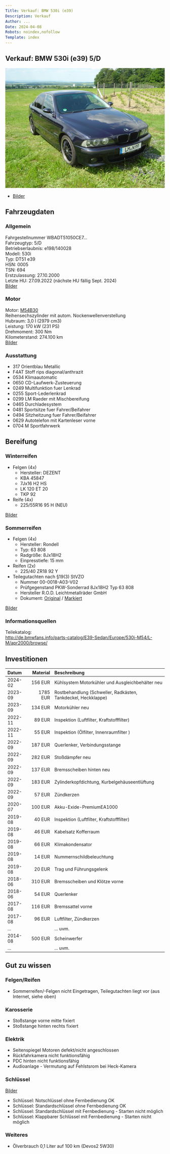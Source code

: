 ```yaml
---
Title: Verkauf: BMW 530i (e39)
Description: Verkauf
Author: ...
Date: 2024-04-08
Robots: noindex,nofollow
Template: index
---
```


## Verkauf: BMW 530i (e39) 5/D

![aussen vorne rechts](./assets/images/DSC05452.JPG)

<!-- [Technische Daten](./data/specs)-->
- [Bilder](./data/images)

## Fahrzeugdaten

### Allgemein

Fahrgestellnummer WBADT51050CE7...  
Fahrzeugtyp: 5/D  
Betriebserlaubnis: e198/140028  
Modell: 530i  
Typ: DT51 e39  
HSN: 0005  
TSN: 694  
Erstzulassung: 27.10.2000  
Letzte HU: 27.09.2022 (nächste HU fällig Sept. 2024)  
[Bilder](./data/images.md#auen)

### Motor

Motor: [M54B30](https://de.wikipedia.org/wiki/BMW_M54)  
Reihensechszylinder mit autom. Nockenwellenverstellung  
Hubraum: 3,0 l (2979 cm3)  
Leistung: 170 kW (231 PS)  
Drehmoment: 300 Nm  
Kilometerstand: 274.100 km  
[Bilder](./data/images.md#motor)

### Ausstattung

- 317 Orientblau Metallic
- F4AT Stoff rips diagonal/anthrazit
- 0534 Klimaautomatic
- 0650 CD-Laufwerk-Zusteuerung
- 0249 Multifunktion fuer Lenkrad
- 0255 Sport-Lederlenkrad
- 0299 LM Raeder mit Mischbereifung
- 0465 Durchladesystem
- 0481 Sportsitze fuer Fahrer/Beifahrer
- 0494 Sitzheitzung fuer Fahrer/Beifahrer
- 0629 Autotelefon mit Kartenleser vorne
- 0704 M Sportfahrwerk

## Bereifung

### Winterreifen

- Felgen (4x)
  - Hersteller: DEZENT
  - KBA 45847
  - 7Jx16 H2 HS
  - LK 120 ET 20
  - TKP 92
- Reife (4x)
  - 225/55R16 95 H (NEU)

[Bilder](./data/images.md#reifenfelgen-hersteller-dezent)

### Sommerreifen

- Felgen (4x)
  - Hersteller: Rondell
  - Typ: 63 808
  - Radgröße: 8Jx18H2
  - Einpresstiefe: 15 mm
- Reifen (2x)
  - 225/40 ZR18 92 Y
- Teilegutachten nach §19(3) StVZO
  - Nummer 00-0018-A03-V02
  - Prüfgegenstand PKW-Sonderrad 8Jx18H2 Typ 63 808
  - Hersteller R.O.D. Leichtmetallräder GmbH
  - Dokument: [Original](./assets/pdf/Teilegutachten_00-0018-A03-V02.pdf) / [Markiert](./assets/pdf/Teilegutachten_00-0018-A03-V02_530i_e39.pdf)

[Bilder](./data/images.md#reifenfelgen-hersteller-rondell)

### Informationsquellen

Teilekatalog:  
<http://de.bmwfans.info/parts-catalog/E39-Sedan/Europe/530i-M54/L-M/apr2000/browse/>

## Investitionen

Datum   | Material | Beschreibung
:--     | --:      | :--
2024-02 |  156 EUR | Kühlsystem Motorkühler und Ausgleichbehälter neu
2023-09 | 1785 EUR | Rostbehandlung (Schweller, Radkästen, Tankdeckel, Heckklappe)
2023-09 |  134 EUR | Motorkühler neu
2022-11 |   89 EUR | Inspektion (Luftfilter, Kraftstofffilter)
2022-11 |   55 EUR | Inspektion (Ölfilter, Innenraumfilter )
2022-09 |  187 EUR | Querlenker, Verbindungsstange
2022-09 |  282 EUR | Stoßdämpfer neu
2022-09 |  137 EUR | Bremsscheiben hinten neu
2022-09 |  183 EUR | Zylinderkopfdichtung, Kurbelgehäuseentlüftung
2022-09 |   57 EUR | Zündkerzen
2020-07 |  100 EUR | Akku-Exide-PremiumEA1000
2019-08 |   40 EUR | Inspektion (Luftfilter, Kraftstofffilter)
2019-08 |   46 EUR | Kabelsatz Kofferraum
2019-08 |   66 EUR | Klimakondensator
2019-08 |   14 EUR | Nummernschildbeleuchtung
2019-08 |   20 EUR | Trag und Führungsgelenk
2018-06 |  310 EUR | Bremsscheiben und Klötze vorne
2018-06 |   54 EUR | Querlenker
2017-08 |  116 EUR | Bremssattel vorne
2017-08 |   96 EUR | Luftfilter, Zündkerzen
...     |          | ... uvm.
2014-08 |  500 EUR | Scheinwerfer
...     |          | ... uvm.

## Gut zu wissen

### Felgen/Reifen

- Sommerreifen/-Felgen nicht Eingetragen, Teilegutachten liegt vor (aus Internet, siehe oben)

### Karosserie

- Stoßstange vorne mitte fixiert
- Stoßstange hinten rechts fixiert

### Elektrik

- Seitenspiegel Motoren defekt/nicht angeschlossen
- Rückfahrkamera nicht funktionsfähig
- PDC hinten nicht funktionsfähig
- Audioanlage - Vermutung auf Fehlstsrom bei Heck-Kamera

### Schlüssel

[Bilder](./data/images.md#schlssel)

- Schlüssel: Notschlüssel ohne Fernbedienung OK
- Schlüssel: Standardschlüssel ohne Fernbedienung OK
- Schlüssel: Standardschlüssel mit Fernbedienung - Starten nicht möglich
- Schlüssel: Klappbarer Schlüssel mit Fernbedienung - Starten nicht möglich

### Weiteres

- Ölverbrauch 0,1 Liter auf 100 km (Devos2 5W30)
